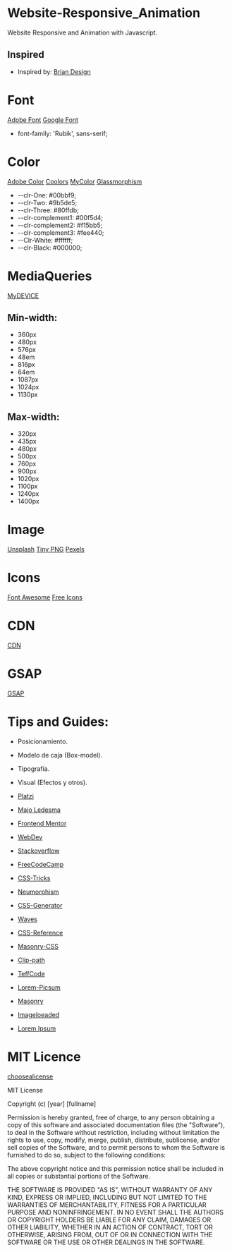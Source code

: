 # Website-Responsive_Animation
Website Responsive and Animation with Javascript. 

## Inspired 
- Inspired by: [Brian Design](https://www.youtube.com/channel/UCsKsymTY_4BYR-wytLjex7A)

# Font
[Adobe Font](https://fonts.adobe.com/)
[Google Font](https://fonts.google.com/)

- font-family: 'Rubik', sans-serif;
# Color
[Adobe Color](https://color.adobe.com/es/create/color-wheel)
[Coolors](https://coolors.co/)
[MyColor](https://mycolor.space/gradient3)
[Glassmorphism](https://glassmorphism.com/)

- --clr-One: #00bbf9;
- --clr-Two: #9b5de5;
- --clr-Three: #80ffdb;
- --clr-complement1: #00f5d4;
- --clr-complement2: #f15bb5;
- --clr-complement3: #fee440; 
- --Clr-White: #ffffff;
- --clr-Black: #000000;
# MediaQueries
[MyDEVICE](https://www.mydevice.io/#compare-devices)
## Min-width: 
- 360px
- 480px
- 576px
- 48em
- 816px
- 64em
- 1087px
- 1024px
- 1130px

## Max-width: 
- 320px
- 435px
- 480px
- 500px
- 760px
- 900px
- 1020px
- 1100px
- 1240px
- 1400px

# Image
[Unsplash](https://unsplash.com/)
[Tiny PNG](https://tinypng.com/)
[Pexels](https://www.pexels.com/es-es/)
# Icons
[Font Awesome](https://fontawesome.com/)
[Free Icons](https://icons8.com/icons)

# CDN
[CDN](https://cdnjs.com/)

# GSAP
[GSAP](https://greensock.com/gsap/)
# Tips and Guides: 
- Posicionamiento.
- Modelo de caja (Box-model).
- Tipografía.
- Visual (Efectos y otros).

- [Platzi](https://platzi.com/home)
- [Majo Ledesma](https://losapuntesdemajo.vercel.app/)
- [Frontend Mentor](https://www.frontendmentor.io/challenges)
- [WebDev](https://web.dev/one-line-layouts/)
- [Stackoverflow](https://es.stackoverflow.com/)
- [FreeCodeCamp](https://www.freecodecamp.org/learn/)
- [CSS-Tricks](https://css-tricks.com/snippets/css/complete-guide-grid/)
- [Neumorphism](https://neumorphism.io/#1a1919)
- [CSS-Generator](https://css3generator.com/)
- [Waves](https://getwaves.io/)
- [CSS-Reference](https://cssreference.io/)
- [Masonry-CSS](https://w3bits.com/tools/masonry-generator/)
- [Clip-path](https://bennettfeely.com/clippy/)
- [TeffCode](https://teffcode-community.github.io/quizzes/)
- [Lorem-Picsum](https://picsum.photos/)
- [Masonry](https://masonry.desandro.com/)
- [Imageloeaded](https://imagesloaded.desandro.com/)
- [Lorem Ipsum](https://www.lipsum.com/)

# MIT Licence
[choosealicense](https://choosealicense.com/)

MIT License

Copyright (c) [year] [fullname]

Permission is hereby granted, free of charge, to any person obtaining a copy
of this software and associated documentation files (the "Software"), to deal
in the Software without restriction, including without limitation the rights
to use, copy, modify, merge, publish, distribute, sublicense, and/or sell
copies of the Software, and to permit persons to whom the Software is
furnished to do so, subject to the following conditions:

The above copyright notice and this permission notice shall be included in all
copies or substantial portions of the Software.

THE SOFTWARE IS PROVIDED "AS IS", WITHOUT WARRANTY OF ANY KIND, EXPRESS OR
IMPLIED, INCLUDING BUT NOT LIMITED TO THE WARRANTIES OF MERCHANTABILITY,
FITNESS FOR A PARTICULAR PURPOSE AND NONINFRINGEMENT. IN NO EVENT SHALL THE
AUTHORS OR COPYRIGHT HOLDERS BE LIABLE FOR ANY CLAIM, DAMAGES OR OTHER
LIABILITY, WHETHER IN AN ACTION OF CONTRACT, TORT OR OTHERWISE, ARISING FROM,
OUT OF OR IN CONNECTION WITH THE SOFTWARE OR THE USE OR OTHER DEALINGS IN THE
SOFTWARE.